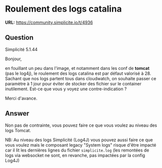 # Roulement des logs catalina

**URL:** https://community.simplicite.io/t/4936

## Question
Simplicité 5.1.44

Bonjour,

en fouillant un peu dans l'image, et notamment dans les conf de **tomcat** (pas le log4j), le roulement des logs catalina est par défaut valorisé à 28. Sachant que nos logs partent tous dans cloudwatch, on souhaite passer ce paramètre à 1 jour pour éviter de stocker des fichier sur le container inutilement. Est-ce que vous y voyez une contre-indication ?

Merci d'avance.

## Answer
Non pas de contrainte, vous pouvez faire ce que vous voulez au niveau des logs Tomcat.

NB: Au niveau des logs Simplicité (Log4J) vous pouvez aussi faire ce que vous voulez mais le composant legacy "System logs" risque d'être impacté car il lit les dernières lignes du fichier `simplicite.log` (les remontées de logs via websocket ne sont, en revanche, pas impactées par la config Log4J)
